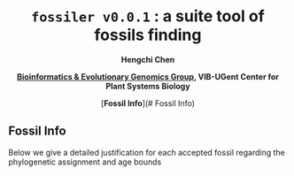 <div align="center">

# `fossiler v0.0.1` : a suite tool of fossils finding
**Hengchi Chen**

[**Bioinformatics & Evolutionary Genomics Group**](https://www.vandepeerlab.org/people/heche)**, VIB-UGent Center for Plant Systems Biology**

[**Fossil Info**](# Fossil Info)
</div>

## Fossil Info
Below we give a detailed justification for each accepted fossil regarding the phylogenetic assignment and age bounds

